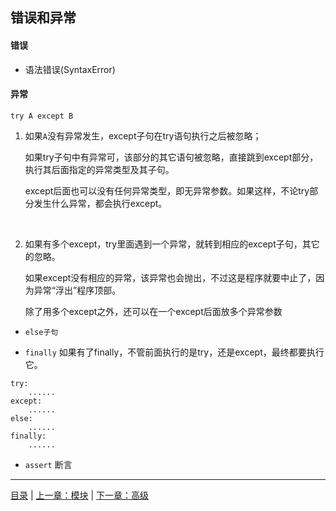 ## 错误和异常

#### 错误

* 语法错误(SyntaxError)


#### 异常

`try A except B`

1. 如果`A`没有异常发生，except子句在try语句执行之后被忽略；

    如果try子句中有异常可，该部分的其它语句被忽略，直接跳到except部分，执行其后面指定的异常类型及其子句。

    except后面也可以没有任何异常类型，即无异常参数。如果这样，不论try部分发生什么异常，都会执行except。
<br>

2. 如果有多个except，try里面遇到一个异常，就转到相应的except子句，其它的忽略。

    如果except没有相应的异常，该异常也会抛出，不过这是程序就要中止了，因为异常“浮出”程序顶部。

    除了用多个except之外，还可以在一个except后面放多个异常参数


* `else子句`

* `finally` 如果有了finally，不管前面执行的是try，还是except，最终都要执行它。

```
try:
    ......
except:
    ......
else:
    ......
finally:
    ......
```

* `assert` 断言

-----

[目录](https://github.com/ykqmain/Learning-Python-with-Git) | [上一章：模块](https://github.com/ykqmain/Learning-Python-with-Git/blob/master/text/6.md) | [下一章：高级](https://github.com/ykqmain/Learning-Python-with-Git/blob/master/text/8.md)
